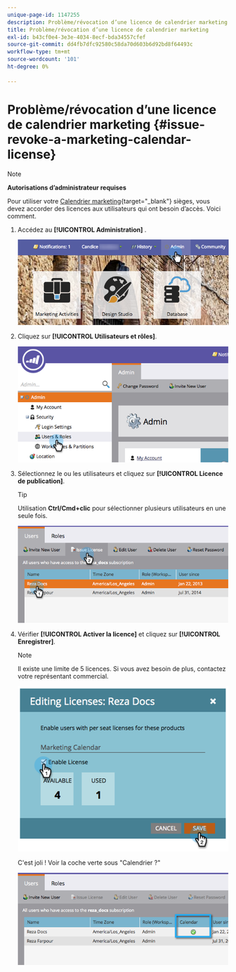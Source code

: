 ```yaml
---
unique-page-id: 1147255
description: Problème/révocation d’une licence de calendrier marketing - Documents Marketo - Documentation du produit
title: Problème/révocation d’une licence de calendrier marketing
exl-id: b43cf0e4-3e3e-4034-8ecf-bda34557cfef
source-git-commit: dd4fb7dfc92580c58da70d603b6d92bd8f64493c
workflow-type: tm+mt
source-wordcount: '101'
ht-degree: 0%

---
```


# Problème/révocation d’une licence de calendrier marketing {#issue-revoke-a-marketing-calendar-license}

>[!NOTE]
>
>**Autorisations d’administrateur requises**

Pour utiliser votre [Calendrier marketing](/help/marketo/product-docs/core-marketo-concepts/marketing-calendar/understanding-the-calendar/navigating-the-marketing-calendar.md){target="_blank"} sièges, vous devez accorder des licences aux utilisateurs qui ont besoin d’accès. Voici comment.

1. Accédez au **[!UICONTROL Administration]** .

   ![](assets/adminhand.png)

1. Cliquez sur **[!UICONTROL Utilisateurs et rôles]**.

   ![](assets/2.png)

1. Sélectionnez le ou les utilisateurs et cliquez sur **[!UICONTROL Licence de publication]**.

   >[!TIP]
   >
   >Utilisation **Ctrl/Cmd+clic** pour sélectionner plusieurs utilisateurs en une seule fois.

   ![](assets/3.png)

1. Vérifier **[!UICONTROL Activer la licence]** et cliquez sur **[!UICONTROL Enregistrer]**.

   >[!NOTE]
   >
   >Il existe une limite de 5 licences. Si vous avez besoin de plus, contactez votre représentant commercial.

   ![](assets/4.png)

   C&#39;est joli ! Voir la coche verte sous &quot;Calendrier ?&quot;

   ![](assets/5.png)
